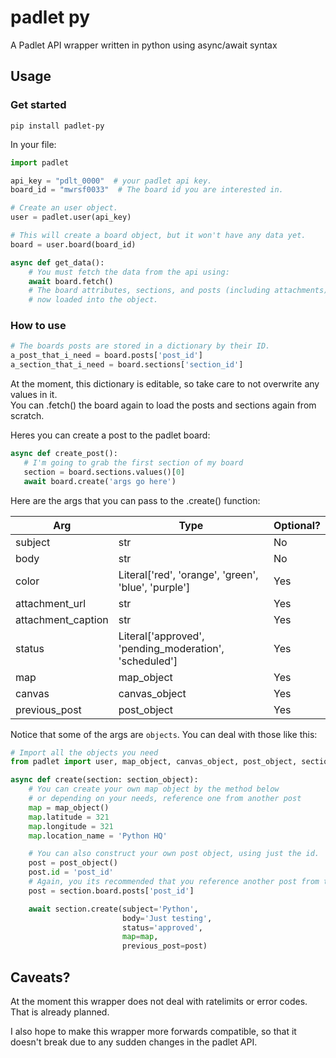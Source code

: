 # padlet py
 A Padlet API wrapper written in python using async/await syntax

 ## Usage

### Get started
 ``` 
 pip install padlet-py 
 ```
In your file:
 ```py
import padlet

api_key = "pdlt_0000"  # your padlet api key.
board_id = "mwrsf0033"  # The board id you are interested in.

# Create an user object.
user = padlet.user(api_key)

# This will create a board object, but it won't have any data yet.
board = user.board(board_id)
```
```py
async def get_data():
    # You must fetch the data from the api using:
    await board.fetch()
    # The board attributes, sections, and posts (including attachments) are 
    # now loaded into the object.
 ```

 ### How to use
 ```py
# The boards posts are stored in a dictionary by their ID.
a_post_that_i_need = board.posts['post_id']
a_section_that_i_need = board.sections['section_id']
 ```
 At the moment, this dictionary is editable, so take care to not overwrite any values in it. \
 You can .fetch() the board again to load the posts and sections again from scratch.
 

 Heres you can create a post to the padlet board:
 ```py
async def create_post():
    # I'm going to grab the first section of my board
    section = board.sections.values()[0] 
    await board.create('args go here')
 ```
 Here are the args that you can pass to the .create() function:

 |Arg|Type|Optional?|
 |---|---|---|
 | subject | str | No |
 | body | str | No |
 | color | Literal['red', 'orange', 'green', 'blue', 'purple'] | Yes |
 | attachment_url | str | Yes |
 | attachment_caption | str | Yes |
 | status | Literal['approved', 'pending_moderation', 'scheduled'] | Yes |
 | map | map_object | Yes |
 | canvas | canvas_object | Yes |
 | previous_post | post_object | Yes |

Notice that some of the args are `objects`. You can deal with those like this:
```py
# Import all the objects you need
from padlet import user, map_object, canvas_object, post_object, section_object

async def create(section: section_object):
    # You can create your own map object by the method below
    # or depending on your needs, reference one from another post
    map = map_object()
    map.latitude = 321
    map.longitude = 321
    map.location_name = 'Python HQ'

    # You can also construct your own post object, using just the id.
    post = post_object()
    post.id = 'post_id'
    # Again, you its recommended that you reference another post from the board:
    post = section.board.posts['post_id'] 

    await section.create(subject='Python',
                         body='Just testing',
                         status='approved',
                         map=map,
                         previous_post=post)
```


## Caveats?
At the moment this wrapper does not deal with ratelimits or error codes. That is already planned.

I also hope to make this wrapper more forwards compatible, so that it doesn't break due to any sudden changes in the padlet API.

